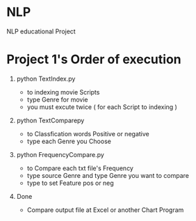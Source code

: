 # NLP
NLP educational Project


   # Project 1's Order of execution

   1. python TextIndex.py
        - to indexing movie Scripts
        - type Genre for movie
        - you must excute twice ( for each Script to indexing )
        
   2. python TextComparepy
        - to Classfication words Positive or negative
        - type each Genre you Choose
        
   3. python FrequencyCompare.py
        - to Compare each txt file's Frequency
        - type source Genre and type Genre you want to compare
        - type to set Feature pos or neg
   4. Done
        - Compare output file at Excel or another Chart Program
